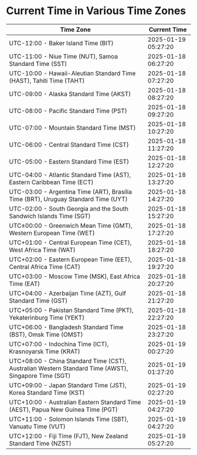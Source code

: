 # Current Time in Various Time Zones

| Time Zone | Current Time |
|-----------|--------------|
| UTC-12:00 - Baker Island Time (BIT) | 2025-01-19 05:27:20 |
| UTC-11:00 - Niue Time (NUT), Samoa Standard Time (SST) | 2025-01-18 06:27:20 |
| UTC-10:00 - Hawaii-Aleutian Standard Time (HAST), Tahiti Time (TAHT) | 2025-01-18 07:27:20 |
| UTC-09:00 - Alaska Standard Time (AKST) | 2025-01-18 08:27:20 |
| UTC-08:00 - Pacific Standard Time (PST) | 2025-01-18 09:27:20 |
| UTC-07:00 - Mountain Standard Time (MST) | 2025-01-18 10:27:20 |
| UTC-06:00 - Central Standard Time (CST) | 2025-01-18 11:27:20 |
| UTC-05:00 - Eastern Standard Time (EST) | 2025-01-18 12:27:20 |
| UTC-04:00 - Atlantic Standard Time (AST), Eastern Caribbean Time (ECT) | 2025-01-18 13:27:20 |
| UTC-03:00 - Argentina Time (ART), Brasília Time (BRT), Uruguay Standard Time (UYT) | 2025-01-18 14:27:20 |
| UTC-02:00 - South Georgia and the South Sandwich Islands Time (SGT) | 2025-01-18 15:27:20 |
| UTC±00:00 - Greenwich Mean Time (GMT), Western European Time (WET) | 2025-01-18 17:27:20 |
| UTC+01:00 - Central European Time (CET), West Africa Time (WAT) | 2025-01-18 18:27:20 |
| UTC+02:00 - Eastern European Time (EET), Central Africa Time (CAT) | 2025-01-18 19:27:20 |
| UTC+03:00 - Moscow Time (MSK), East Africa Time (EAT) | 2025-01-18 20:27:20 |
| UTC+04:00 - Azerbaijan Time (AZT), Gulf Standard Time (GST) | 2025-01-18 21:27:20 |
| UTC+05:00 - Pakistan Standard Time (PKT), Yekaterinburg Time (YEKT) | 2025-01-18 22:27:20 |
| UTC+06:00 - Bangladesh Standard Time (BST), Omsk Time (OMST) | 2025-01-18 23:27:20 |
| UTC+07:00 - Indochina Time (ICT), Krasnoyarsk Time (KRAT) | 2025-01-19 00:27:20 |
| UTC+08:00 - China Standard Time (CST), Australian Western Standard Time (AWST), Singapore Time (SGT) | 2025-01-19 01:27:20 |
| UTC+09:00 - Japan Standard Time (JST), Korea Standard Time (KST) | 2025-01-19 02:27:20 |
| UTC+10:00 - Australian Eastern Standard Time (AEST), Papua New Guinea Time (PGT) | 2025-01-19 04:27:20 |
| UTC+11:00 - Solomon Islands Time (SBT), Vanuatu Time (VUT) | 2025-01-19 04:27:20 |
| UTC+12:00 - Fiji Time (FJT), New Zealand Standard Time (NZST) | 2025-01-19 05:27:20 |
